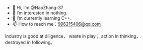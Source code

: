 - 👋 Hi, I’m @HaoZhang-37
- 👀 I’m interested in nothing.
- 🌱 I’m currently learning C++.
- 📫 How to reach me：996215406@qq.com

<!---
HaoZhang-37/HaoZhang-37 is a ✨ special ✨ repository because its `README.md` (this file) appears on your GitHub profile.
You can click the Preview link to take a look at your changes.
--->
Industry is good at diligence， waste in play； action in thinking， destroyed in following。
